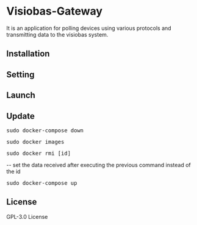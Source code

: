 # Visiobas-Gateway

It is an application for polling devices using various protocols and transmitting data to the visiobas system.

## Installation

## Setting

## Launch

## Update
<pre>
sudo docker-compose down
</pre>
<pre>
sudo docker images
</pre>
<pre>
sudo docker rmi [id] 
</pre>
 -- set the data received after executing the previous command instead of the id
<pre>
sudo docker-compose up
</pre>

## License

GPL-3.0 License
